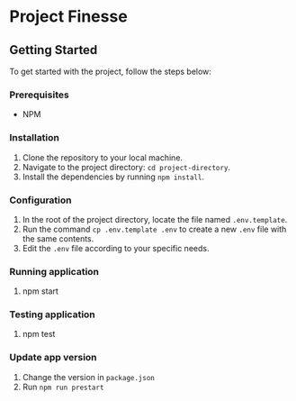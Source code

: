 # Project Finesse

## Getting Started

To get started with the project, follow the steps below:

### Prerequisites

- NPM

### Installation

1. Clone the repository to your local machine.
2. Navigate to the project directory: `cd project-directory`.
3. Install the dependencies by running `npm install`.

### Configuration

1. In the root of the project directory, locate the file named `.env.template`.
2. Run the command `cp .env.template .env` to create a new `.env` file with
   the same contents.
3. Edit the `.env` file according to your specific needs.

### Running application

1. npm start

### Testing application

1. npm test

### Update app version

1. Change the version in `package.json`
2. Run `npm run prestart`
